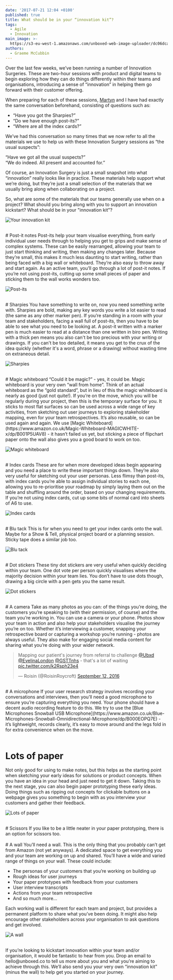 ```yaml
---
date: '2017-07-21 12:04 +0100'
published: true
title: What should be in your “innovation kit”?
tags:
  - Agile
  - Innovation
main_image: >-
  https://s3-eu-west-1.amazonaws.com/unboxed-web-image-uploader/dc06dcaf44745887fae0fef8a49f5388.JPG
authors:
  - Graeme McCubbin
---
```

Over the last few weeks, we’ve been running a number of Innovation Surgeries. These are two-hour sessions with product and digital teams to begin exploring how they can do things differently within their teams and organisations, introducing a sense of “innovation” in helping them go forward with their customer offering.<br/>

When preparing for each of these sessions, [Martyn](https://unboxed.co/people/#martyn-evans) and I have had exactly the same conversation beforehand, consisting of questions such as:<br/>

- “Have you got the Sharpies?”
- “Do we have enough post-its?”
- “Where are all the index cards?”

We’ve had this conversation so many times that we now refer to all the materials we use to help us with these Innovation Surgery sessions as “the usual suspects”:<br/>

“Have we got all the usual suspects?”<br/>
“We do indeed. All present and accounted for.”<br/>

Of course, an Innovation Surgery is just a small snapshot into what “innovation” really looks like in practice. These materials help support what we’re doing, but they’re just a small selection of the materials that we usually bring along when collaborating on a project.<br/>

So, what are some of the materials that our teams generally use when on a project? What should you bring along with you to support an innovation kickstart? What should be in your "innovation kit"?<br/>

![Your innovation kit](https://s3-eu-west-1.amazonaws.com/unboxed-web-image-uploader/516d1f156729f8343abeb4c40555a8c5.JPG)

<br/>
# Post-it notes
Post-its help your team visualise everything, from early individual user needs through to helping you get to grips and make sense of complex systems. These can be easily rearranged, allowing your team to just start thinking and writing, then making any changes later. Because they’re small, this makes it much less daunting to start writing, rather than being faced with a big wall or whiteboard. They’re also easy to throw away and start again. As an active team, you’ll go through a lot of post-it notes. If you’re not using post-its, cutting up some small pieces of paper and sticking them to the wall works wonders too.<br/>

![Post-its](https://s3-eu-west-1.amazonaws.com/unboxed-web-image-uploader/aad73921deba3e110ddf5bae980d3044.JPG)

<br/>
# Sharpies
You have something to write on, now you need something write with. Sharpies are bold, making any key words you write a lot easier to read (the same as any other marker pen). If you’re standing in a room with your team and stakeholders, facing a wall full of post-its, then you have to be able to see what you need to be looking at. A post-it written with a marker pen is much easier to read at a distance than one written in biro pen. Writing with a thick pen means you also can't be too precious with your writing or drawings. If you can't be too detailed, it means you get to the crux of the idea quickly (whether it's a word, phrase or a drawing) without wasting time on extraneous detail.<br/>

![Sharpies](https://s3-eu-west-1.amazonaws.com/unboxed-web-image-uploader/ed13622dcaea2e0ba9d35f7f724fed34.png)

<br/>
# Magic whiteboard
“Could it be magic?” - yes, it could be. Magic whiteboard is your very own “wall from home”. Think of an actual whiteboard as the “gold standard”, but in lieu of this the magic whiteboard is nearly as good (just not quite!). If you’re on the move, which you will be regularly during your project, then this is the temporary surface for you. It sticks to most flat surfaces so can be used across a wide range of key activities, from sketching out user journeys to exploring stakeholder mapping, even for your team retrospectives. It’s also reusable, so can be used again and again. We use [Magic Whiteboard](https://www.amazon.co.uk/Magic-Whiteboard-MAGICWHITE-x/dp/B001P5UAV8) - it hasn’t failed us yet, but sticking a piece of flipchart paper onto the wall also gives you a good board to work on too.<br/>

![Magic whiteboard](https://s3-eu-west-1.amazonaws.com/unboxed-web-image-uploader/54c64b8bd10c0d458b63e5e920c51d29.jpg)

<br/>
# Index cards
These are for when more developed ideas begin appearing and you need a place to write these important things down. They’re also very useful for sketching out your user personas. Less flimsy than post-its, with index cards you’re able to assign individual stories to each one, allowing you to re-prioritise your roadmap by simply laying them out on the table and shuffling around the order, based on your changing requirements. If you’re not using index cards, cut up some bits of normal card into sheets of A6 to use.<br/>

![Index cards](https://s3-eu-west-1.amazonaws.com/unboxed-web-image-uploader/d078731d9acdaafd56c3e1ef4d160d88.JPG)

<br/>
# Blu tack
This is for when you need to get your index cards onto the wall. Maybe for a Show & Tell, physical project board or a planning session. Sticky tape does a similar job too.<br/>

![Blu tack](https://s3-eu-west-1.amazonaws.com/unboxed-web-image-uploader/05ad1e7769846f5f9a0b856fec3b6304.JPG)

<br/>
# Dot stickers
These tiny dot stickers are very useful when quickly deciding within your team. One dot vote per person quickly visualises where the majority decision within your team lies. You don’t have to use dots though, drawing a big circle with a pen gets you the same result.<br/>

![Dot stickers](https://s3-eu-west-1.amazonaws.com/unboxed-web-image-uploader/280a0a5193865c648f45f7faffadcf80.JPG)

<br/>
# A camera
Take as many photos as you can: of the things you’re doing, the customers you’re speaking to (with their permission, of course) and the team you’re working in. You can use a camera or your phone. Photos show your team in action and also help your stakeholders visualise the journey you’re on too. Whether it’s interviewing a customer, snapping your retrospective board or capturing a workshop you’re running - photos are always useful. They also make for engaging social media content for sharing what you’re doing with your wider network.<br/>

<blockquote class="twitter-tweet tw-align-center"><p lang="en" dir="ltr">Mapping our patient&#39;s journey from referral to challenge <a href="https://twitter.com/Ubxd">@Ubxd</a> <a href="https://twitter.com/EvelinaLondon">@EvelinaLondon</a> <a href="https://twitter.com/GSTTnhs">@GSTTnhs</a> - that&#39;s a lot of waiting <a href="https://t.co/k2Rsph23e4">pic.twitter.com/k2Rsph23e4</a></p>&mdash; Roisin (@RoisinRoycroft) <a href="https://twitter.com/RoisinRoycroft/status/775369991524847616">September 12, 2016</a></blockquote>
<script async src="//platform.twitter.com/widgets.js" charset="utf-8"></script>

<br/>
# A microphone
If your user research strategy involves recording your conversations and interviews, then you’ll need a good microphone to ensure you’re capturing everything you need. Your phone should have a decent audio recording feature to do this. We try to use the [Blue Microphones Snowball USB Microphone](https://www.amazon.co.uk/Blue-Microphones-Snowball-Omnidirectional-Microphone/dp/B000EOPQ7E) - it’s lightweight, records clearly, it’s easy to move around and the legs fold in for extra convenience when on the move.<br/>
<br/>

# Lots of paper
Not only good for using to make notes, but this helps as the starting point when sketching your early ideas for solutions or product concepts. When you have an idea in your head and just need to get it down. Taking this to the next stage, you can also begin paper prototyping these early ideas. Doing things such as ripping out concepts for clickable buttons on a webpage gives you something to begin with as you interview your customers and gather their feedback.<br/>

![Lots of paper](https://s3-eu-west-1.amazonaws.com/unboxed-web-image-uploader/a6674fc6a0b025b05414dc284643c3a5.png)

<br/>
# Scissors
If you like to be a little neater in your paper prototyping, there is an option for scissors too.<br/>

<br/>
# A wall
You’ll need a wall. This is the only thing that you probably can’t get from Amazon (not yet anyways). A dedicated space to get everything you and your team are working on up and shared. You’ll have a wide and varied range of things on your wall. These could include:<br/>

- The personas of your customers that you’re working on building up
- Rough ideas for user journeys
- Your paper prototypes with feedback from your customers
- User interview transcripts
- Actions from your team retrospective
- And so much more...

Each working wall is different for each team and project, but provides a permanent platform to share what you’ve been doing. It might also help encourage other stakeholders across your organisation to ask questions and get involved.<br/>

![A wall](https://s3-eu-west-1.amazonaws.com/unboxed-web-image-uploader/ff9af5ea4ea3a62cc66b0ca70a667717.JPG)

<br/>
If you’re looking to kickstart innovation within your team and/or organisation, it would be fantastic to hear from you. Drop an email to hello@unboxed.co to tell us more about you and what you’re aiming to achieve through this. We’ll also send you your very own “innovation kit” (minus the wall) to help get you started on your journey.
